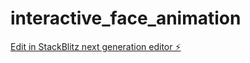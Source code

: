 # interactive_face_animation

[Edit in StackBlitz next generation editor ⚡️](https://stackblitz.com/~/github.com/RDjarbeng/interactive_face_animation)